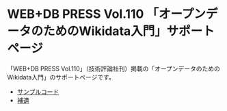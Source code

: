# WEB+DB PRESS Vol.110 「オープンデータのためのWikidata入門」サポートページ

「WEB+DB PRESS Vol.110」（技術評論社刊）掲載の「オープンデータのためのWikidata入門」のサポートページです。

* [サンプルコード](samplecode.md)
* [補遺](app.md)
